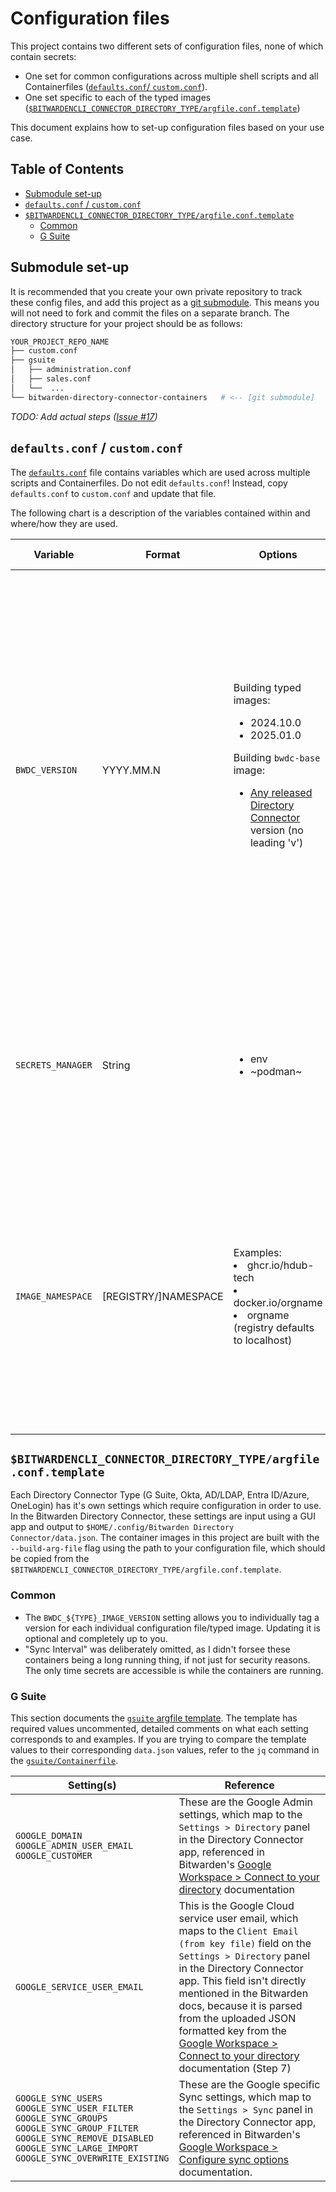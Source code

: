 # Configuration files

This project contains two different sets of configuration files, none of which
contain secrets:

* One set for common configurations across multiple shell scripts and all
  Containerfiles ([`defaults.conf`/ `custom.conf`](#defaultsconf--customconf)).
* One set specific to each of the typed images
([`$BITWARDENCLI_CONNECTOR_DIRECTORY_TYPE/argfile.conf.template`])

This document explains how to set-up configuration files based on your use case.

## Table of Contents

* [Submodule set-up](#submodule-set-up)
* [`defaults.conf` / `custom.conf`](#defaultsconf--customconf)
* [`$BITWARDENCLI_CONNECTOR_DIRECTORY_TYPE/argfile.conf.template`](#bitwardencli_connector_directory_typeargfileconftemplate)
  * [Common](#common)
  * [G Suite](#g-suite)

## Submodule set-up

It is recommended that you create your own private repository to track these
config files, and add this project as a [git submodule]. This means you will not
need to fork and commit the files on a separate branch. The directory structure
for your project should be as follows:

```bash
YOUR_PROJECT_REPO_NAME
├── custom.conf
├── gsuite
│   ├── administration.conf
│   ├── sales.conf
│   └──  ...
└── bitwarden-directory-connector-containers   # <-- [git submodule]
```

<!-- markdownlint-disable-next-line no-emphasis-as-heading -->
_TODO: Add actual steps ([Issue #17])_

## `defaults.conf` / `custom.conf`

The [`defaults.conf`] file contains variables which are used across multiple
scripts and Containerfiles. Do not edit `defaults.conf`! Instead, copy
`defaults.conf` to `custom.conf` and update that file.

The following chart is a description of the variables contained within and
where/how they are used.

| Variable | Format | Options | Description of use |
| --- | --- | --- | --- |
| `BWDC_VERSION` | YYYY.MM.N | Building typed images:<UL><LI>2024.10.0</LI><LI>2025.01.0</LI></UL>Building `bwdc-base` image:<UL><LI>[Any released Directory Connector] version (no leading 'v')</LI></UL> | <LI>When running [`build-base-image.sh`], this variable specifies which version of `bwdc` to download to the [`bwdc-base` image] (See [base-image.md] for details).</LI><LI>When running [`build-typed-images.sh`] or [`ci.sh`]`-b`, this specifies which version of `ghcr.io/hdub-tech/bwdc-base` (_See Issue #15_) to pull FROM in the typed container (See [typed-images.md] for details).</LI> |
| `SECRETS_MANAGER` | String | <UL><LI>env</LI><LI>~podman~</LI></UL> | When running [`build-typed-images.sh`] or [`ci.sh`]`-r MODE`, this specifies how you are managing the secrets which will be used when the container is run (See [managing-secrets.md] for details). |
| `IMAGE_NAMESPACE` | [REGISTRY/]NAMESPACE | Examples: <LI>ghcr.io/hdub-tech</LI><LI>docker.io/orgname</LI><LI>orgname (registry defaults to localhost)</LI> | The namespace (optionally with registry) of the [`build-typed-images.sh`] / [`ci.sh`]`-b` generated images.<BR>NO IMAGES ARE PUSHED IN ANY OF THESE SCRIPTS, so this is for local tagging purposes only (See [typed-images.md] for details). |

## `$BITWARDENCLI_CONNECTOR_DIRECTORY_TYPE/argfile.conf.template`

Each Directory Connector Type (G Suite, Okta, AD/LDAP, Entra ID/Azure, OneLogin)
has it's own settings which require configuration in order to use. In the
Bitwarden Directory Connector, these settings are input using a GUI app and
output to `$HOME/.config/Bitwarden Directory Connector/data.json`. The container
images in this project are built with the `--build-arg-file` flag using the path
to your configuration file, which should be copied from the
`$BITWARDENCLI_CONNECTOR_DIRECTORY_TYPE/argfile.conf.template`.

### Common

* The `BWDC_${TYPE}_IMAGE_VERSION` setting allows you to individually tag a
  version for each individual configuration file/typed image. Updating it is
  optional and completely up to you.
* "Sync Interval" was deliberately omitted, as I didn't forsee these containers
  being a long running thing, if not just for security reasons. The only time
  secrets are accessible is while the containers are running.

### G Suite

This section documents the [`gsuite` argfile template]. The template has
required values uncommented, detailed comments on what each setting corresponds
to and examples. If you are trying to compare the template values to their
corresponding `data.json` values, refer to the `jq` command in the
[`gsuite/Containerfile`].

| Setting(s) | Reference |
| --- | --- |
| `GOOGLE_DOMAIN`<BR>`GOOGLE_ADMIN_USER_EMAIL`<BR>`GOOGLE_CUSTOMER` | These are the Google Admin settings, which map to the `Settings > Directory` panel in the Directory Connector app, referenced in Bitwarden's [Google Workspace > Connect to your directory] documentation |
| `GOOGLE_SERVICE_USER_EMAIL` | This is the Google Cloud service user email, which maps to the `Client Email (from key file)` field on the `Settings > Directory` panel in the Directory Connector app. This field isn't directly mentioned in the Bitwarden docs, because it is parsed from the uploaded JSON formatted key from the [Google Workspace > Connect to your directory] documentation (Step 7) |
| `GOOGLE_SYNC_USERS`<BR>`GOOGLE_SYNC_USER_FILTER`<BR>`GOOGLE_SYNC_GROUPS`<BR>`GOOGLE_SYNC_GROUP_FILTER`<BR>`GOOGLE_SYNC_REMOVE_DISABLED`<BR>`GOOGLE_SYNC_LARGE_IMPORT`<BR>`GOOGLE_SYNC_OVERWRITE_EXISTING` | These are the Google specific Sync settings, which map to the `Settings > Sync` panel in the Directory Connector app, referenced in Bitwarden's [Google Workspace > Configure sync options] documentation. |

<!-- Links -->
[`$BITWARDENCLI_CONNECTOR_DIRECTORY_TYPE/argfile.conf.template`]:  #bitwardencli_connector_directory_typeargfileconftemplate
[base-image.md]:             ./base-image.md
[`build-base-image.sh`]:     ../build-base-image.sh
[`build-typed-images.sh`]:   ../build-typed-images.sh
[`bwdc-base` image]:         ../Containerfile
[`ci.sh`]:                   ../ci.sh
[`defaults.conf`]:           ../defaults.conf
[`gsuite/Containerfile`]:    ../gsuite/Containerfile
[`gsuite` argfile template]: ../gsuite/argfile.conf.template
[managing-secrets.md]:       ./managing-secrets.md
[typed-images.md]:           ./typed-images.md
[Any released Directory Connector]: https://github.com/bitwarden/directory-connector/releases
[git submodule]:                    https://git-scm.com/book/en/v2/Git-Tools-Submodules
[Google Workspace > Configure sync options]:    https://bitwarden.com/help/ldap-directory/#configure-sync-options
[Google Workspace > Connect to your directory]: https://bitwarden.com/help/workspace-directory/#connect-to-your-directory
[Issue #17]:                                    https://github.com/hdub-tech/bitwarden-directory-connector-containers/issues/17

<!-- markdownlint-configure-file {
  MD033: false
}
-->
